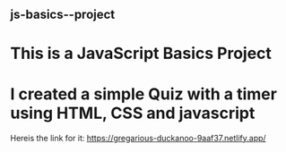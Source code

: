 ## js-basics--project
# This is a JavaScript Basics Project
# I created a simple Quiz with a timer using HTML, CSS and javascript

Hereis the link for it: https://gregarious-duckanoo-9aaf37.netlify.app/
